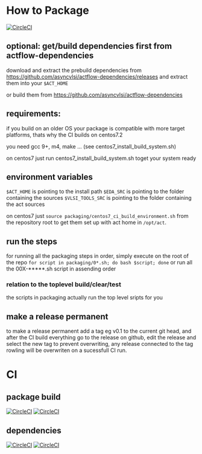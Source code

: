 # How to Package
[![CircleCI](https://dl.circleci.com/status-badge/img/gh/asyncvlsi/actflow/tree/main.svg?style=svg)](https://dl.circleci.com/status-badge/redirect/gh/asyncvlsi/actflow/tree/main)

## optional: get/build dependencies first from actflow-dependencies

download and extract the prebuild dependencies from https://github.com/asyncvlsi/actflow-dependencies/releases
and extract them into your `$ACT_HOME`

or build them from https://github.com/asyncvlsi/actflow-dependencies

## requirements:
if you build on an older OS your package is compatible with more target platforms, thats why the CI builds on centos7.2

you need gcc 9+, m4, make ... (see centos7_install_build_system.sh)

on centos7 just run centos7_install_build_system.sh toget your system ready

## environment variables

`$ACT_HOME` is pointing to the install path
`$EDA_SRC` is pointing to the folder containing the sources
`$VLSI_TOOLS_SRC` is pointing to the folder containing the act sources

on centos7 just `source packaging/centos7_ci_build_environment.sh` from the repository root to get them set up with act home in `/opt/act`.

## run the steps

for running all the packaging steps in order, simply execute on the root of the repo
`for script in packaging/0*.sh; do bash $script; done`
or run all the 00X-*****.sh script in assending order

### relation to the toplevel build/clear/test
the scripts in packaging actually run the top level sripts for you

## make a release permanent 

to make a release permanent add a tag eg v0.1 to the current git head, and after the CI build everything go to the release on github, edit the release and select the new tag to prevent overwriting, any release connected to the tag rowling will be overwriten on a sucessfull CI run.

# CI
## package build
[![CircleCI](https://dl.circleci.com/status-badge/img/gh/asyncvlsi/actflow/tree/main.svg?style=svg)](https://dl.circleci.com/status-badge/redirect/gh/asyncvlsi/actflow/tree/main)
[![CircleCI](https://dl.circleci.com/insights-snapshot/gh/asyncvlsi/actflow/main/build/badge.svg?window=60d)](https://app.circleci.com/insights/github/asyncvlsi/actflow/workflows/build/overview?branch=main&reporting-window=last-60-days&insights-snapshot=true)

## dependencies
[![CircleCI](https://dl.circleci.com/status-badge/img/gh/asyncvlsi/actflow-dependencies/tree/main.svg?style=svg)](https://dl.circleci.com/status-badge/redirect/gh/asyncvlsi/actflow-dependencies/tree/main)
[![CircleCI](https://dl.circleci.com/insights-snapshot/gh/asyncvlsi/actflow-dependencies/main/build/badge.svg?window=60d)](https://app.circleci.com/insights/github/asyncvlsi/actflow-dependencies/workflows/build/overview?branch=main&reporting-window=last-60-days&insights-snapshot=true)

